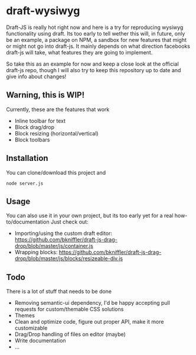 # draft-wysiwyg
Draft-JS is really hot right now and here is a try for reproducing wysiwyg functionality using draft. 
Its too early to tell wether this will, in future, only be an example, a package on NPM, a sandbox for new features that might or might not go into draft-js. It mainly depends on what direction facebooks draft-js will take, what features they are going to implement. 

So take this as an example for now and keep a close look at the official draft-js repo, though I will also try to keep this repository up to date and give info about changes!

## Warning, this is WIP!
Currently, these are the features that work
- Inline toolbar for text
- Block drag/drop
- Block resizing (horizontal/vertical)
- Block toolbars

## Installation
You can clone/download this project and
```
node server.js
```

## Usage
You can also use it in your own project, but its too early yet for a real how-to/documentation
Just check out:
- Importing/using the custom draft editor: https://github.com/bkniffler/draft-js-drag-drop/blob/master/js/container.js
- Wrapping blocks: https://github.com/bkniffler/draft-js-drag-drop/blob/master/js/blocks/resizeable-div.js

## Todo
There is a lot of stuff that needs to be done
- Removing semantic-ui dependency, I'd be happy accepting pull requests for custom/themable CSS solutions
- Themes
- Clean and optimize code, figure out proper API, make it more customizable
- Drag/Drop handling of files on editor (maybe)
- Write documentation
- ...

